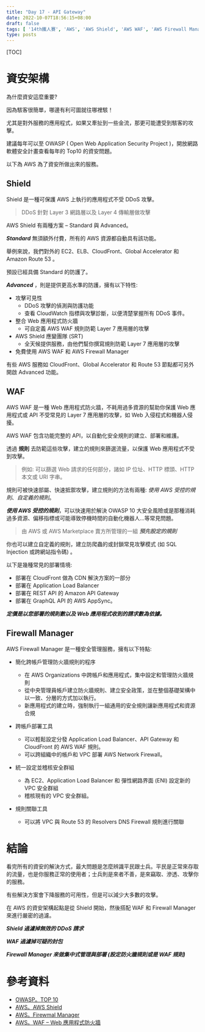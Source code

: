 ```yaml
---
title: "Day 17 - API Gateway"
date: 2022-10-07T18:56:15+08:00
draft: false
tags: [ '14th鐵人賽', 'AWS', 'AWS Shield', 'AWS WAF', 'AWS Firewall Manager' ]
type: posts
---
```


[TOC]

# 資安架構

為什麼資安這麼重要?

因為駭客很簡單，哪邊有利可圖就往哪裡駭！

尤其是對外服務的應用程式，如果又牽扯到一些金流，那更可能遭受到駭客的攻擊。

建議每年可以至 OWASP ( Open Web Application Security Project )，開放網路軟體安全計畫查看每年的 Top10 的資安問題。



以下為 AWS 為了資安所做出來的服務。

## Shield

Shield 是一種可保護 AWS 上執行的應用程式不受 DDoS 攻擊。

> DDoS 針對 Layer 3 網路層以及 Layer 4 傳輸層做攻擊



AWS Shield 有兩種方案 – Standard 與 Advanced。



***Standard*** 無須額外付費，所有的 AWS 資源都自動具有該功能。

舉例來說，我們對外的 EC2、ELB、CloudFront、Global Accelerator 和 Amazon Route 53 。

預設已經具備 Standard 的防護了。



***Advanced*** ，則是提供更高水準的防護，擁有以下特性:

- 攻擊可見性
  - DDoS 攻擊的偵測與防護功能
  - 查看 CloudWatch 指標與攻擊診斷，以便清楚掌握所有 DDoS 事件。
- 整合 Web 應用程式防火牆 
  - 可自定義 AWS WAF 規則防範 Layer 7 應用層的攻擊
- AWS Shield 應變團隊 (SRT) 
  - 全天候提供服務，由他們幫你撰寫規則防範 Layer 7 應用層的攻擊
- 免費使用 AWS WAF 和 AWS Firewall Manager



有些 AWS 服務如 CloudFront、Global Accelerator 和 Route 53 節點都可另外開啟 Advanced 功能。



## WAF

AWS WAF 是一種 Web 應用程式防火牆，不耗用過多資源的幫助你保護 Web 應用程式或 API 不受常見的 Layer 7 應用層的攻擊，如 Web 入侵程式和機器人侵擾。

AWS WAF 包含功能完整的 API，以自動化安全規則的建立、部署和維護。

透過 **規則** 去防範這些攻擊，建立的規則來篩選流量，以保護 Web 應用程式不受到攻擊。

> 例如: 可以篩選 Web 請求的任何部分，諸如 IP 位址、HTTP 標頭、HTTP 本文或 URI 字串。



規則可被快速部屬、快速抵禦攻擊，建立規則的方法有兩種: *使用 AWS 受控的規則*、*自定義的規則*。



***使用 AWS 受控的規則***，可以快速用於解決 OWASP 10 大安全風險或是那種消耗過多資源、偏移指標或可能導致停機時間的自動化機器人...等常見問題。

> 由 AWS 或 AWS Marketplace 賣方所管理的一組 ***預先設定的規則***



你也可以建立自定義的規則，建立防爬蟲的或封鎖常見攻擊模式 (如 SQL Injection 或跨網站指令碼) 。



以下是幾種常見的部署情境:

- 部署在 CloudFront 做為 CDN 解決方案的一部分
- 部署在 Application Load Balancer
- 部署在 REST API 的 Amazon API Gateway
- 部署在 GraphQL API 的 AWS AppSync。



***定價是以您部署的規則數以及  Web 應用程式收到的請求數為依據。***



## Firewall Manager

AWS Firewall Manager 是一種安全管理服務，擁有以下特點:

- 簡化跨帳戶管理防火牆規則的程序
  - 在 AWS Organizations 中跨帳戶和應用程式，集中設定和管理防火牆規則
  - 從中央管理員帳戶建立防火牆規則、建立安全政策，並在整個基礎架構中以一致、分層的方式加以執行。
  - 新應用程式的建立時，強制執行一組通用的安全規則讓新應用程式和資源合規
- 跨帳戶部署工具
  - 可以輕鬆設定分發 Application Load Balancer、API Gateway 和 CloudFront 的 AWS WAF 規則。
  - 可以跨組織中的帳戶和 VPC 部署 AWS Network Firewall。
- 統一設定並稽核安全群組
  - 為 EC2、Application Load Balancer 和 彈性網路界面 (ENI) 設定新的 VPC 安全群組
  - 稽核現有的 VPC 安全群組。

- 規則關聯工具
  - 可以將 VPC 與 Route 53 的 Resolvers DNS Firewall 規則進行關聯




# 結論

看完所有的資安的解決方式，最大問題是怎麼辨識平民跟士兵。平民是正常來存取的流量，也是你服務正常的使用者；士兵則是來者不善，是來竊取、滲透、攻擊你的服務。

有些解決方案會下降服務的可用性，但是可以減少大多數的攻擊。



在 AWS 的資安架構起點是從 Shield 開始，然後搭配 WAF 和 Firewall Manager  來進行嚴密的過濾。



***Shield  過濾掉無效的 DDoS 請求***

***WAF 過濾掉可疑的封包***

***Firewall Manager 來做集中式管理與部署 (設定防火牆規則或是 WAF 規則)***





# 參考資料

- [OWASP。TOP 10](https://owasp.org/Top10/zh_TW/)
- [AWS。AWS Shield](https://aws.amazon.com/tw/shield/?whats-new-cards.sort-by=item.additionalFields.postDateTime&whats-new-cards.sort-order=desc)
- [AWS。Firewmal Manager](https://aws.amazon.com/tw/firewall-manager/)
- [AWS。WAF – Web 應用程式防火牆](https://aws.amazon.com/tw/waf/)

